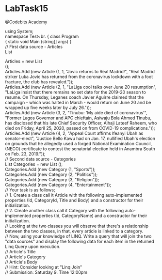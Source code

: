 # LabTask15
@Codebits Academy

using System;<br>
namespace Test<br. {
    class Program <br> {
        static void Main (string[] args) {<br>
            // First data source - Articles<br>
            List<Article> Articles = new List<Article> ();<br>
            Articles.Add (new Article (1, 1, "Jovic returns to Real Madrid!", "Real Madrid striker Luka Jovic has returned from the coronavirus lockdown with a foot fracture, the club has revealed."));<br>
            Articles.Add (new Article (2, 1, "LaLiga cool talks over June 20 resumption", "LaLiga insist that there remains no set date for the 2019-20 season to resume. On Thursday, Leganes coach Javier Aguirre claimed that the campaign - which was halted in March - would return on June 20 and be wrapped up five weeks later by July 26."));<br>
            Articles.Add (new Article (3, 2, "Tinubu: 'My aide died of coronavirus'", "Former Lagos Governor and APC chieftain, Asiwaju Bola Ahmed Tinubu, has disclosed that his late Chief Security Officer, Alhaji Lateef Raheem, who died on Friday, April 25, 2020, passed on from COVID-19 complications."));<br>
            Articles.Add (new Article (4, 2, "Appeal Court affirms Ifeanyi Ubah as senator-elect", "Justice Bello Kawu had on Jan. 17, nullified Ubah's election on grounds that he allegedly used a forged National Examination Council, (NECO) certificate to contest the senatorial election held in Anambra South on Feb. 23, 2019."));<br>
            // Second data source - Categories<br>
            List<Category> Categories = new List<Category> ();<br>
            Categories.Add (new Category (1, "Sports"));<br>
            Categories.Add (new Category (2, "Politics"));<br>
            Categories.Add (new Category (3, "Religion"));<br>
            Categories.Add (new Category (4, "Entertainment"));<br>
            // Your task is as follows;<br>
            // 1. Create a class call it Article with the following auto-implemented properties (Id, CategoryId, Title and Body) and a constructor for their initialization.<br>
            // 2. Create another class call it Category with the following auto-implemented properties (Id, CategoryName) and a constructor for their initialization.<br>
            // Looking at the two classes you will observe that there's a relationship between the two classes, in that, every article is linked to a category.<br>
            // Now, using your knowledge of LINQ. Write a query that will join the two "data sources" and display the following data for each item in the returned Linq Query upon execution.<br>
            // Article's Title<br>
            // Article's Category<br>
            // Article's Body<br>
            // Hint: Consider looking at "Linq Join"<br>
            // Submission: Saturday 9. Time 12:00pm<br>
